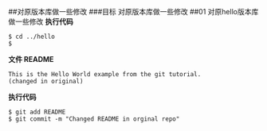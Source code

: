 ##对原版本库做一些修改
###目标
对原版本库做一些修改
##01 对原hello版本库做一些修改
**执行代码**

`$ cd ../hello`  
`$ `

**文件 README**

	This is the Hello World example from the git tutorial.
	(changed in original)
**执行代码**

`$ git add README`  
`$ git commit -m "Changed README in orginal repo"`
